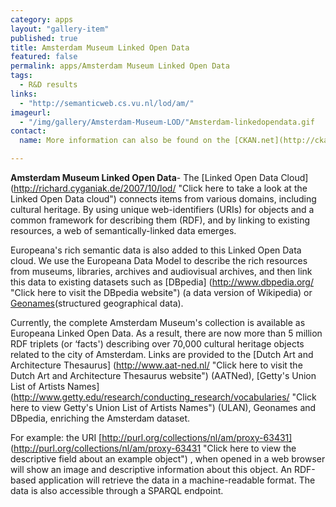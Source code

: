 ```yaml
---
category: apps
layout: "gallery-item"
published: true
title: Amsterdam Museum Linked Open Data
featured: false
permalink: apps/Amsterdam Museum Linked Open Data
tags: 
  - R&D results
links: 
  - "http://semanticweb.cs.vu.nl/lod/am/"
imageurl: 
  - "/img/gallery/Amsterdam-Museum-LOD/"Amsterdam-linkedopendata.gif
contact: 
  name: More information can also be found on the [CKAN.net](http://ckan.net/package/amsterdam-museum-as-edm-lod "Click here to visit the CKAN.net website") page.

---
```

**Amsterdam Museum Linked Open Data**- The [Linked Open Data Cloud] (http://richard.cyganiak.de/2007/10/lod/ "Click here to take a look at the Linked Open Data cloud") connects items from various domains, including cultural heritage. By using unique web-identifiers (URIs) for objects and a common framework for describing them (RDF), and by linking to existing resources, a web of semantically-linked data emerges.

Europeana&#39;s rich semantic data is also added to this Linked Open Data cloud. We use the Europeana Data Model to describe the rich resources from museums, libraries, archives and audiovisual archives, and then link this data to existing datasets such as [DBpedia] (http://www.dbpedia.org/ "Click here to visit the DBpedia website") (a data version of Wikipedia) or [Geonames](http://www.geonames.org/ "Click here to visit the Geonames website")(structured geographical data).

Currently, the complete Amsterdam Museum&#39;s collection is available as Europeana Linked Open Data. As a result, there are now more than 5 million RDF triplets (or &lsquo;facts&#39;) describing over 70,000 cultural heritage objects related to the city of Amsterdam. Links are provided to the [Dutch Art and Architecture Thesaurus] (http://www.aat-ned.nl/ "Click here to visit the Dutch Art and Architecture Thesaurus website") (AATNed), [Getty&#39;s Union List of Artists Names] (http://www.getty.edu/research/conducting_research/vocabularies/ "Click here to view Getty's Union List of Artists Names") (ULAN), Geonames and DBpedia, enriching the Amsterdam dataset.

For example: the URI [http://purl.org/collections/nl/am/proxy-63431] (http://purl.org/collections/nl/am/proxy-63431 "Click here to view the descriptive field about an example object") , when opened in a web browser will show an image and descriptive information about this object. An RDF-based application will retrieve the data in a machine-readable format. The data is also accessible through a SPARQL endpoint.
